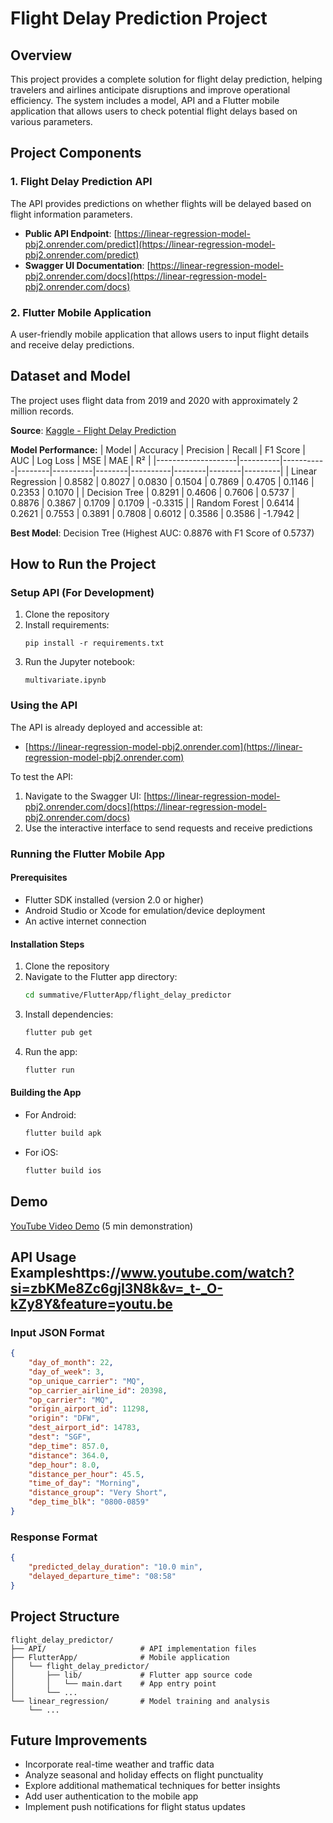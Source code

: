 # Flight Delay Prediction Project

## Overview
This project provides a complete solution for flight delay prediction, helping travelers and airlines anticipate disruptions and improve operational efficiency. The system includes a model, API and a Flutter mobile application that allows users to check potential flight delays based on various parameters.

## Project Components

### 1. Flight Delay Prediction API
The API provides predictions on whether flights will be delayed based on flight information parameters.

- **Public API Endpoint**: [https://linear-regression-model-pbj2.onrender.com/predict](https://linear-regression-model-pbj2.onrender.com/predict)
- **Swagger UI Documentation**: [https://linear-regression-model-pbj2.onrender.com/docs](https://linear-regression-model-pbj2.onrender.com/docs)

### 2. Flutter Mobile Application
A user-friendly mobile application that allows users to input flight details and receive delay predictions.

## Dataset and Model

The project uses flight data from 2019 and 2020 with approximately 2 million records.

**Source**: [Kaggle - Flight Delay Prediction](https://www.kaggle.com/datasets/divyansh22/flight-delay-prediction)

**Model Performance:**
| Model              | Accuracy | Precision | Recall | F1 Score | AUC    | Log Loss | MSE    | MAE    | R²      |
|--------------------|----------|-----------|--------|----------|--------|----------|--------|--------|---------|
| Linear Regression  | 0.8582   | 0.8027    | 0.0830 | 0.1504   | 0.7869 | 0.4705   | 0.1146 | 0.2353 | 0.1070  |
| Decision Tree      | 0.8291   | 0.4606    | 0.7606 | 0.5737   | 0.8876 | 0.3867   | 0.1709 | 0.1709 | -0.3315 |
| Random Forest      | 0.6414   | 0.2621    | 0.7553 | 0.3891   | 0.7808 | 0.6012   | 0.3586 | 0.3586 | -1.7942 |

**Best Model**: Decision Tree (Highest AUC: 0.8876 with F1 Score of 0.5737)

## How to Run the Project

### Setup API (For Development)
1. Clone the repository
2. Install requirements:
   ```
   pip install -r requirements.txt
   ```
3. Run the Jupyter notebook:
   ```
   multivariate.ipynb
   ```

### Using the API
The API is already deployed and accessible at:
- [https://linear-regression-model-pbj2.onrender.com](https://linear-regression-model-pbj2.onrender.com)

To test the API:
1. Navigate to the Swagger UI: [https://linear-regression-model-pbj2.onrender.com/docs](https://linear-regression-model-pbj2.onrender.com/docs)
2. Use the interactive interface to send requests and receive predictions

### Running the Flutter Mobile App

#### Prerequisites
- Flutter SDK installed (version 2.0 or higher)
- Android Studio or Xcode for emulation/device deployment
- An active internet connection

#### Installation Steps
1. Clone the repository
2. Navigate to the Flutter app directory:
   ```bash
   cd summative/FlutterApp/flight_delay_predictor
   ```
3. Install dependencies:
   ```bash
   flutter pub get
   ```
4. Run the app:
   ```bash
   flutter run
   ```

#### Building the App
- For Android:
  ```bash
  flutter build apk
  ```
- For iOS:
  ```bash
  flutter build ios
  ```

## Demo
[YouTube Video Demo](https://www.youtube.com/watch?si=zbKMe8Zc6gjI3N8k&v=_t-_O-kZy8Y&feature=youtu.be) (5 min demonstration)

## API Usage Exampleshttps://www.youtube.com/watch?si=zbKMe8Zc6gjI3N8k&v=_t-_O-kZy8Y&feature=youtu.be
### Input JSON Format
```json
{
    "day_of_month": 22,
    "day_of_week": 3,
    "op_unique_carrier": "MQ",
    "op_carrier_airline_id": 20398,
    "op_carrier": "MQ",
    "origin_airport_id": 11298,
    "origin": "DFW",
    "dest_airport_id": 14783,
    "dest": "SGF",
    "dep_time": 857.0,
    "distance": 364.0,
    "dep_hour": 8.0,
    "distance_per_hour": 45.5,
    "time_of_day": "Morning",
    "distance_group": "Very Short",
    "dep_time_blk": "0800-0859"
}
```

### Response Format
```json
{
    "predicted_delay_duration": "10.0 min",
    "delayed_departure_time": "08:58"
}
```

## Project Structure
```
flight_delay_predictor/
├── API/                     # API implementation files
├── FlutterApp/              # Mobile application
│   └── flight_delay_predictor/
│       ├── lib/             # Flutter app source code
│       │   └── main.dart    # App entry point
│       └── ...
└── linear_regression/       # Model training and analysis
    └── ...
```

## Future Improvements
- Incorporate real-time weather and traffic data
- Analyze seasonal and holiday effects on flight punctuality
- Explore additional mathematical techniques for better insights
- Add user authentication to the mobile app
- Implement push notifications for flight status updates

